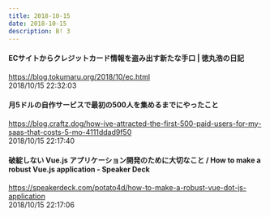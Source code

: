 ```yaml
---
title: 2018-10-15
date: 2018-10-15
description: B! 3
---
```


#### ECサイトからクレジットカード情報を盗み出す新たな手口 | 徳丸浩の日記
https://blog.tokumaru.org/2018/10/ec.html<br>
2018/10/15 22:32:03<br>


#### 月5ドルの自作サービスで最初の500人を集めるまでにやったこと
https://blog.craftz.dog/how-ive-attracted-the-first-500-paid-users-for-my-saas-that-costs-5-mo-4111ddad9f50<br>
2018/10/15 22:17:40<br>


#### 破綻しない Vue.js アプリケーション開発のために大切なこと / How to make a robust Vue.js application - Speaker Deck
https://speakerdeck.com/potato4d/how-to-make-a-robust-vue-dot-js-application<br>
2018/10/15 22:17:06<br>


